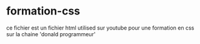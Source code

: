 # formation-css
ce fichier est un fichier html utilised sur youtube pour une formation en css sur la chaine 'donald programmeur'
